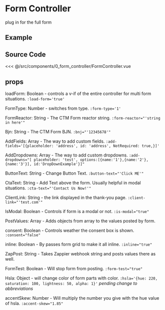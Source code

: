 # Form Controller

plug in for the full form

## Example

<Demo componentName="examples-form-controller-doc" />

## Source Code
 
<SourceCode>
<<< @/src/components/0_form_controller/FormController.vue
</SourceCode>


## props
loadForm: Boolean - controls a v-if of the entire controller for multi form situations.
`:load-form='true'`

FormType: Number - switches from type.
`:form-type='1'`
 
FormReactor: String - The CTM Form reactor string.
 `:form-reactor="'string in here'"`
 
Bjn: String - The CTM Form BJN.
 `:bnj="'12345678'"`
 
AddFields: Array - The way to add custom  fields.
`:add-fields='[{placeholder: 'address', id: 'address', NotRequired: true,}]'`

AddDropdowns: Array - The way to add custom dropdowns.
`:add-dropdowns="[ placeholder: 'test', options:[{name:'1'},{name:'2'},{name:'3'}], id:'DropDownExample'}]"`
 
ButtonText: String - Change Button Text.
`:button-text="'Click ME'"`
 
CtaText: String - Add Text above the form. Usually helpful in modal situations.
`:cta-text="'Contact Us Now!'"`
 
ClientLink: String - the link displayed in the thank-you page.
 `:client-link="'test.com'"`
 
IsModal: Boolean - Controls if form is a modal or not. 
 `:is-modal="true"`
 
PostValues: Array - Adds objects from array to the values posted by form. 

consent: Boolean - Controls weather the consent box is shown.
`:consent="false"` 

inline: Boolean - By passes form grid to make it all inline.
`:inline="true"`

ZapPost: String - Takes Zappier webhook string and posts values there as well.
 
FormTest: Boolean - Will stop form from posting.
`:form-test="true"`

Hsla: Object - will change color of form parts with color.
`:hsla='{hue: 220, saturation: 100, lightness: 50, alpha: 1}'` *pending change to abbreviations*

accentSkew: Number - Will multiply the number you give with the hue value of hsla.
`:accent-skew="1.85"`
